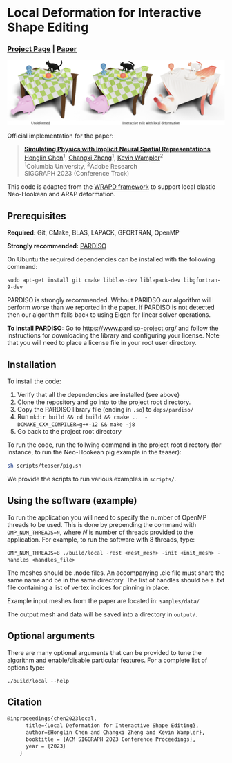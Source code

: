# Local Deformation for Interactive Shape Editing

### [Project Page](https://www.cs.columbia.edu/cg/local-deformation/)  | [Paper](https://arxiv.org/abs/2210.00124)

<img src="https://github.com/honglin-c/local-deformation/blob/main/.github/images/teaser.png" width="800">

Official implementation for the paper:
> **[Simulating Physics with Implicit Neural Spatial Representations](https://www.cs.columbia.edu/cg/local-deformation/)**  
> [Honglin Chen](https://www.cs.columbia.edu/~honglinchen/)<sup>1</sup>, [Changxi Zheng](http://www.cs.columbia.edu/~cxz/)<sup>1</sup>, [Kevin Wampler](http://www.kevinwampler.com/homepage/index.html)<sup>2</sup><br>
> <sup>1</sup>Columbia University, <sup>2</sup>Adobe Research <br>
> SIGGRAPH 2023 (Conference Track)

This code is adapted from the [WRAPD framework](https://www-users.cse.umn.edu/~brow2327/wrapd/) to support local elastic Neo-Hookean and ARAP deformation.

## Prerequisites

**Required:** Git, CMake, BLAS, LAPACK, GFORTRAN, OpenMP

**Strongly recommended:** [PARDISO](https://www.pardiso-project.org/)

On Ubuntu the required dependencies can be installed with the following command:

    sudo apt-get install git cmake libblas-dev liblapack-dev libgfortran-9-dev

PARDISO is strongly recommended. Without PARIDSO our algorithm will perform worse than we reported in the paper. If PARDISO is not detected then our algorithm falls back to using Eigen for linear solver operations.

**To install PARDISO:**
Go to https://www.pardiso-project.org/ and follow the instructions for downloading the library and configuring your license.
Note that you will need to place a license file in your root user directory.

## Installation

To install the code:

1. Verify that all the dependencies are installed (see above) 
2. Clone the repository and go into to the project root directory.
3. Copy the PARDISO library file (ending in `.so`) to `deps/pardiso/`
4. Run `mkdir build && cd build && cmake ..  -DCMAKE_CXX_COMPILER=g++-12 && make -j8`
5. Go back to the project root directory

To run the code, run the follwing command in the project root directory (for instance, to run the Neo-Hookean pig example in the teaser):

```bash
sh scripts/teaser/pig.sh
```

We provide the scripts to run various examples in `scripts/`.

## Using the software (example)

To run the application you will need to specify the number of OpenMP threads to be used.
This is done by prepending the command with `OMP_NUM_THREADS=N`, where *N* is number of threads provided to the application.
For example, to run the software with 8 threads, type:

    OMP_NUM_THREADS=8 ./build/local -rest <rest_mesh> -init <init_mesh> -handles <handles_file>

The meshes should be .node files. An accompanying .ele file must share the same name and be in the same directory.
The list of handles should be a .txt file containing a list of vertex indices for pinning in place.

Example input meshes from the paper are located in: `samples/data/`

The output mesh and data will be saved into a directory in `output/`.

## Optional arguments

There are many optional arguments that can be provided to tune the algorithm and enable/disable particular features. For a complete list of options type:

    ./build/local --help


## Citation
```
@inproceedings{chen2023local,
      title={Local Deformation for Interactive Shape Editing},
      author={Honglin Chen and Changxi Zheng and Kevin Wampler},
      booktitle = {ACM SIGGRAPH 2023 Conference Proceedings},
      year = {2023}
    }
```